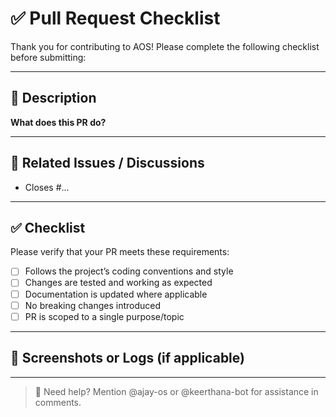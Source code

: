 # ✅ Pull Request Checklist

Thank you for contributing to AOS! Please complete the following checklist before submitting:

---

## 📌 Description

**What does this PR do?**

<!-- Provide a concise summary of the change and its purpose. -->

---

## 🧾 Related Issues / Discussions

<!-- Link any related issues, feature requests, or discussions. -->

- Closes #...

---

## ✅ Checklist

Please verify that your PR meets these requirements:

- [ ] Follows the project’s coding conventions and style
- [ ] Changes are tested and working as expected
- [ ] Documentation is updated where applicable
- [ ] No breaking changes introduced
- [ ] PR is scoped to a single purpose/topic

---

## 🧪 Screenshots or Logs (if applicable)

<!-- Add screenshots, logs, or outputs to support your changes. -->

---

> 📣 Need help? Mention @ajay-os or @keerthana-bot for assistance in comments.
